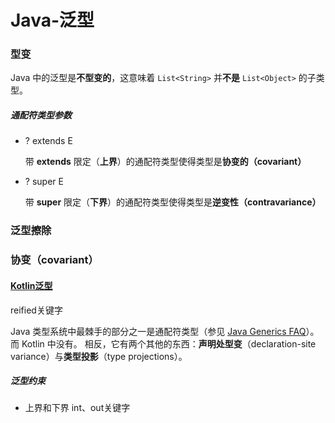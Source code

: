 # Java-泛型

### 型变

Java 中的泛型是**不型变的**，这意味着 `List<String>` 并**不是** `List<Object>` 的子类型。

##### 通配符类型参数

- ? extends E 

  带 **extends** 限定（**上界**）的通配符类型使得类型是**协变的（covariant）**

- ? super E 

  带 **super** 限定（**下界**）的通配符类型使得类型是**逆变性（contravariance）**

### 泛型擦除



### 协变（covariant）



#### [Kotlin泛型](https://www.kotlincn.net/docs/reference/generics.html)

reified关键字

Java 类型系统中最棘手的部分之一是通配符类型（参见 [Java Generics FAQ](http://www.angelikalanger.com/GenericsFAQ/JavaGenericsFAQ.html)）。 而 Kotlin 中没有。 相反，它有两个其他的东西：**声明处型变**（declaration-site variance）与**类型投影**（type projections）。

##### 泛型约束

- 上界和下界 int、out关键字
